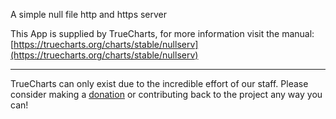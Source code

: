 A simple null file http and https server

This App is supplied by TrueCharts, for more information visit the manual: [https://truecharts.org/charts/stable/nullserv](https://truecharts.org/charts/stable/nullserv)

---

TrueCharts can only exist due to the incredible effort of our staff.
Please consider making a [donation](https://truecharts.org/sponsor) or contributing back to the project any way you can!
